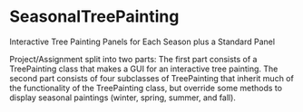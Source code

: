 # SeasonalTreePainting
Interactive Tree Painting Panels for Each Season plus a Standard Panel 

Project/Assignment split into two parts:
The first part consists of a TreePainting class that makes a GUI for an interactive tree painting. 
The second part consists of four subclasses of TreePainting that inherit much of the functionality of the 
TreePainting class, but override some methods to display seasonal paintings (winter, spring, summer, and fall).
